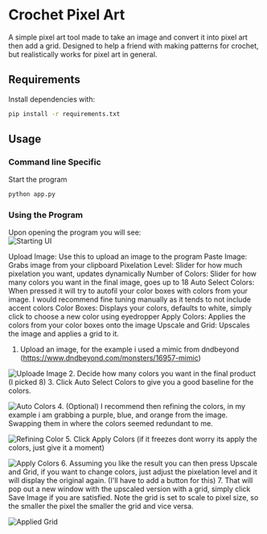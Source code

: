 # Crochet Pixel Art

A simple pixel art tool made to take an image and convert it into pixel art then add a grid. Designed to help a friend with making patterns for crochet, but realistically works for pixel art in general.  
## Requirements
Install dependencies with:
```bash
pip install -r requirements.txt
```

## Usage

### Command line Specific
Start the program
```bash
python app.py
```
### Using the Program
Upon opening the program you will see:  
![Starting UI](images/screenshot1.png)

Upload Image: Use this to upload an image to the program
Paste Image: Grabs image from your clipboard
Pixelation Level: Slider for how much pixelation you want, updates dynamically
Number of Colors: Slider for how many colors you want in the final image, goes up to 18
Auto Select Colors: When pressed it will try to autofil your color boxes with colors from your image. I would recommend fine tuning manually as it tends to not include accent colors
Color Boxes: Displays your colors, defaults to white, simply click to choose a new color using eyedropper
Apply Colors: Applies the colors from your color boxes onto the image
Upscale and Grid: Upscales the image and applies a grid to it.

1. Upload an image, for the example i used a mimic from dndbeyond  
(https://www.dndbeyond.com/monsters/16957-mimic)

![Uploade Image](images/screenshot2.png)
2. Decide how many colors you want in the final product (I picked 8)
3. Click Auto Select Colors to give you a good baseline for the colors.

![Auto Colors](images/screenshot3.png)
4. (Optional) I recommend then refining the colors, in my example i am grabbing a purple, blue, and orange from the image. Swapping them in where the colors seemed redundant to me.

![Refining Color](images/screenshot4.png)
5. Click Apply Colors (if it freezes dont worry its apply the colors, just give it a moment)

![Apply Colors](images/screenshot5.png)
6. Assuming you like the result you can then press Upscale and Grid, if you want to change colors, just adjust the pixelation level and it will display the original again. (I'll have to add a button for this)
7. That will pop out a new window with the upscaled version with a grid, simply click Save Image if you are satisfied. Note the grid is set to scale to pixel size, so the smaller the pixel the smaller the grid and vice versa.

![Applied Grid](images/screenshot6.png)